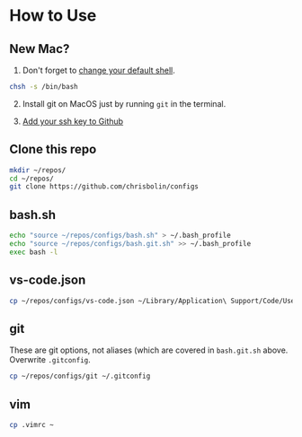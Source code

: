 # How to Use

## New Mac?

1. Don't forget to [change your default shell](https://www.howtogeek.com/444596/how-to-change-the-default-shell-to-bash-in-macos-catalina/).

```bash
chsh -s /bin/bash
```

2. Install git on MacOS just by running `git` in the terminal.

3. [Add your ssh key to Github](https://duckduckgo.com/?q=github+add+ssh+key&ia=web)

## Clone this repo

```bash
mkdir ~/repos/
cd ~/repos/
git clone https://github.com/chrisbolin/configs
```

## bash.sh

```bash
echo "source ~/repos/configs/bash.sh" > ~/.bash_profile
echo "source ~/repos/configs/bash.git.sh" >> ~/.bash_profile
exec bash -l
```

## vs-code.json

```bash
cp ~/repos/configs/vs-code.json ~/Library/Application\ Support/Code/User/settings.json
```

## git

These are git options, not aliases (which are covered in `bash.git.sh` above.
Overwrite `.gitconfig`.

```bash
cp ~/repos/configs/git ~/.gitconfig
```

## vim

```bash
cp .vimrc ~
```

